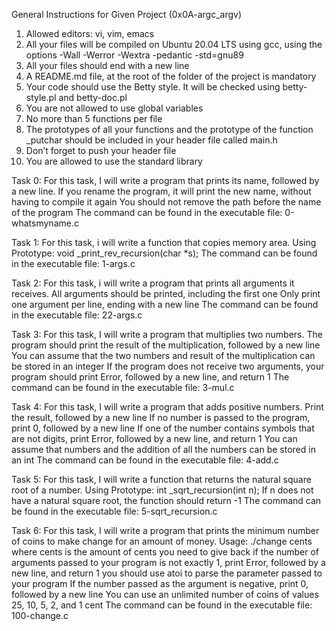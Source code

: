 General Instructions for Given Project  (0x0A-argc_argv)
1. Allowed editors: vi, vim, emacs
2. All your files will be compiled on Ubuntu 20.04 LTS using gcc, using the options -Wall -Werror -Wextra -pedantic -std=gnu89
3. All your files should end with a new line
4. A README.md file, at the root of the folder of the project is mandatory
5. Your code should use the Betty style. It will be checked using betty-style.pl and betty-doc.pl
6. You are not allowed to use global variables
7. No more than 5 functions per file
8. The prototypes of all your functions and the prototype of the function _putchar should be included in your header file called main.h
9. Don’t forget to push your header file
10. You are allowed to use the standard library


Task 0: For this task, I will write a program that prints its name, followed by a new line.
If you rename the program, it will print the new name, without having to compile it again
You should not remove the path before the name of the program
The command can be found in the executable file: 0-whatsmyname.c


Task 1: For this task, i will write a function that copies memory area.
Using Prototype: void _print_rev_recursion(char *s);
The command can be found in the executable file: 1-args.c


Task 2: For this task, i will write a program that prints all arguments it receives.
All arguments should be printed, including the first one
Only print one argument per line, ending with a new line
The command can be found in the executable file: 22-args.c


Task 3: For this task, I will write a program that multiplies two numbers.
The program should print the result of the multiplication, followed by a new line
You can assume that the two numbers and result of the multiplication can be stored in an integer
If the program does not receive two arguments, your program should print Error, followed by a new line, and return 1
The command can be found in the executable file: 3-mul.c


Task 4: For this task, I will write a program that adds positive numbers.
Print the result, followed by a new line
If no number is passed to the program, print 0, followed by a new line
If one of the number contains symbols that are not digits, print Error, followed by a new line, and return 1
You can assume that numbers and the addition of all the numbers can be stored in an int
The command can be found in the executable file: 4-add.c


Task 5: For this task, I will write a function that returns the natural square root of a number.
Using Prototype: int _sqrt_recursion(int n);
If n does not have a natural square root, the function should return -1
The command can be found in the executable file: 5-sqrt_recursion.c


Task 6: For this task, I will write a program that prints the minimum number of coins to make change for an amount of money.
Usage: ./change cents
where cents is the amount of cents you need to give back
if the number of arguments passed to your program is not exactly 1, print Error, followed by a new line, and return 1
you should use atoi to parse the parameter passed to your program
If the number passed as the argument is negative, print 0, followed by a new line
You can use an unlimited number of coins of values 25, 10, 5, 2, and 1 cent
The command can be found in the executable file:  100-change.c
